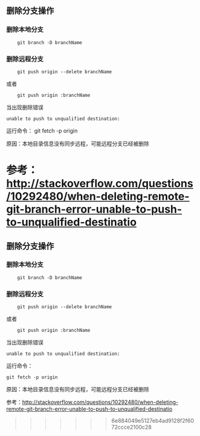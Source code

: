 ## 删除分支操作
### 删除本地分支 
        git branch -D branchName
### 删除远程分支
        git push origin --delete branchName
或者
        
        git push origin :branchName

当出现删除错误

    unable to push to unqualified destination:

运行命令：
    git fetch -p origin

原因：本地目录信息没有同步远程，可能远程分支已经被删除

参考：
http://stackoverflow.com/questions/10292480/when-deleting-remote-git-branch-error-unable-to-push-to-unqualified-destinatio
=======
## 删除分支操作
### 删除本地分支 
        git branch -D branchName
### 删除远程分支
        git push origin --delete branchName
或者
        
        git push origin :branchName

当出现删除错误

    unable to push to unqualified destination:

运行命令：

    git fetch -p origin

原因：本地目录信息没有同步远程，可能远程分支已经被删除

参考：http://stackoverflow.com/questions/10292480/when-deleting-remote-git-branch-error-unable-to-push-to-unqualified-destinatio
>>>>>>> 6e884049e5127eb4ad9128f2f6072ccce2100c28
